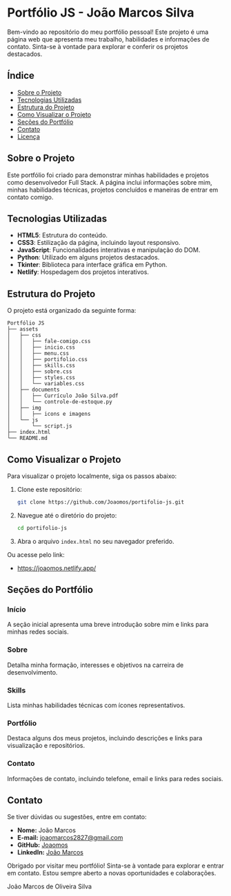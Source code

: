 # Portfólio JS - João Marcos Silva

Bem-vindo ao repositório do meu portfólio pessoal! Este projeto é uma página web que apresenta meu trabalho, habilidades e informações de contato. Sinta-se à vontade para explorar e conferir os projetos destacados.

## Índice

- [Sobre o Projeto](#sobre-o-projeto)
- [Tecnologias Utilizadas](#tecnologias-utilizadas)
- [Estrutura do Projeto](#estrutura-do-projeto)
- [Como Visualizar o Projeto](#como-visualizar-o-projeto)
- [Seções do Portfólio](#seções-do-portfólio)
- [Contato](#contato)
- [Licença](#licença)

## Sobre o Projeto

Este portfólio foi criado para demonstrar minhas habilidades e projetos como desenvolvedor Full Stack. A página inclui informações sobre mim, minhas habilidades técnicas, projetos concluídos e maneiras de entrar em contato comigo.

## Tecnologias Utilizadas

- **HTML5**: Estrutura do conteúdo.
- **CSS3**: Estilização da página, incluindo layout responsivo.
- **JavaScript**: Funcionalidades interativas e manipulação do DOM.
- **Python**: Utilizado em alguns projetos destacados.
- **Tkinter**: Biblioteca para interface gráfica em Python.
- **Netlify**: Hospedagem dos projetos interativos.

## Estrutura do Projeto

O projeto está organizado da seguinte forma:

```
Portfólio JS
├── assets
│   ├── css
│   │   ├── fale-comigo.css
│   │   ├── inicio.css
│   │   ├── menu.css
│   │   ├── portifolio.css
│   │   ├── skills.css
│   │   ├── sobre.css
│   │   ├── styles.css
│   │   └── variables.css
│   ├── documents
│   │   ├── Currículo João Silva.pdf
│   │   └── controle-de-estoque.py
│   ├── img
│   │   ├── icons e imagens
│   └── js
│       └── script.js
├── index.html
└── README.md
```

## Como Visualizar o Projeto

Para visualizar o projeto localmente, siga os passos abaixo:

1. Clone este repositório:
   ```bash
   git clone https://github.com/Joaomos/portifolio-js.git
   ```

2. Navegue até o diretório do projeto:
   ```bash
   cd portifolio-js
   ```

3. Abra o arquivo `index.html` no seu navegador preferido.

Ou acesse pelo link:
- https://joaomos.netlify.app/

## Seções do Portfólio

### Início

A seção inicial apresenta uma breve introdução sobre mim e links para minhas redes sociais.

### Sobre

Detalha minha formação, interesses e objetivos na carreira de desenvolvimento.

### Skills

Lista minhas habilidades técnicas com ícones representativos.

### Portfólio

Destaca alguns dos meus projetos, incluindo descrições e links para visualização e repositórios.

### Contato

Informações de contato, incluindo telefone, email e links para redes sociais.

## Contato

Se tiver dúvidas ou sugestões, entre em contato:

- **Nome:** João Marcos
- **E-mail:** joaomarcos2827@gmail.com
- **GitHub:** [Joaomos](https://github.com/Joaomos)
- **LinkedIn:** [João Marcos](https://www.linkedin.com/in/ojoaomarcosilva/)

Obrigado por visitar meu portfólio! Sinta-se à vontade para explorar e entrar em contato. Estou sempre aberto a novas oportunidades e colaborações.

João Marcos de Oliveira Silva
